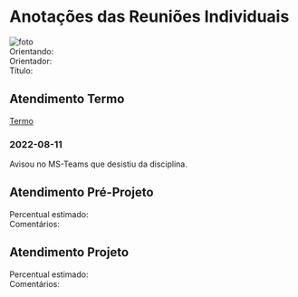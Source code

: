 # Anotações das Reuniões Individuais  

![foto](foto.png "foto")  
Orientando:  
Orientador:  
Título:  

## Atendimento Termo  

[Termo](Termo.pdf "Termo")  

### 2022-08-11

Avisou no MS-Teams que desistiu da disciplina.  

## Atendimento Pré-Projeto  

Percentual estimado:  
Comentários:  

## Atendimento Projeto  

Percentual estimado:  
Comentários:  
